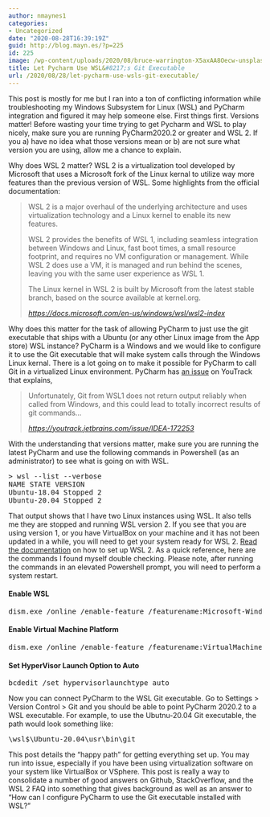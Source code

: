 ```yaml
---
author: nmaynes1
categories:
- Uncategorized
date: "2020-08-28T16:39:19Z"
guid: http://blog.mayn.es/?p=225
id: 225
image: /wp-content/uploads/2020/08/bruce-warrington-X5axAA8Oecw-unsplash-1568x1206.jpg
title: Let Pycharm Use WSL&#8217;s Git Executable
url: /2020/08/28/let-pycharm-use-wsls-git-executable/
---
```

This post is mostly for me but I ran into a ton of conflicting information while troubleshooting my Windows Subsystem for Linux (WSL) and PyCharm integration and figured it may help someone else. First things first. Versions matter! Before wasting your time trying to get Pycharm and WSL to play nicely, make sure you are running PyCharm2020.2 or greater and WSL 2. If you a) have no idea what those versions mean or b) are not sure what version you are using, allow me a chance to explain. 

Why does WSL 2 matter? WSL 2 is a virtualization tool developed by Microsoft that uses a Microsoft fork of the Linux kernal to utilize way more features than the previous version of WSL. Some highlights from the official documentation:

<blockquote class="wp-block-quote">
  <p>
    WSL 2 is a major overhaul of the underlying architecture and uses virtualization technology and a Linux kernel to enable its new features.
  </p>
  
  <p>
    WSL 2 provides the benefits of WSL 1, including seamless integration between Windows and Linux, fast boot times, a small resource footprint, and requires no VM configuration or management. While WSL 2 does use a VM, it is managed and run behind the scenes, leaving you with the same user experience as WSL 1.
  </p>
  
  <p>
    The Linux kernel in WSL 2 is built by Microsoft from the latest stable branch, based on the source available at kernel.org.
  </p>
  
  <cite>https://docs.microsoft.com/en-us/windows/wsl/wsl2-index</cite>
</blockquote>

Why does this matter for the task of allowing PyCharm to just use the git executable that ships with a Ubuntu (or any other Linux image from the App store) WSL instance? PyCharm is a Windows and we would like to configure it to use the Git executable that will make system calls through the Windows Linux kernal. There is a lot going on to make it possible for PyCharm to call Git in a virtualized Linux environment. PyCharm has [an issue](https://youtrack.jetbrains.com/issue/IDEA-172253) on YouTrack that explains, 

<blockquote class="wp-block-quote">
  <p>
    Unfortunately, Git from WSL1 does not return output reliably when called from Windows, and this could lead to totally incorrect results of git commands&#8230;
  </p>
  
  <cite>https://youtrack.jetbrains.com/issue/IDEA-172253</cite>
</blockquote>

With the understanding that versions matter, make sure you are running the latest PyCharm and use the following commands in Powershell (as an administrator) to see what is going on with WSL. 

<pre class="wp-block-preformatted">> wsl --list --verbose
NAME STATE VERSION
Ubuntu-18.04 Stopped 2
Ubuntu-20.04 Stopped 2</pre>

That output shows that I have two Linux instances using WSL. It also tells me they are stopped and running WSL version 2. If you see that you are using version 1, or you have VirtualBox on your machine and it has not been updated in a while, you will need to get your system ready for WSL 2. <a href="https://docs.microsoft.com/en-us/windows/wsl/install-win10" data-type="URL" data-id="https://docs.microsoft.com/en-us/windows/wsl/install-win10">Read the documentation</a> on how to set up WSL 2. As a quick reference, here are the commands I found myself double checking. Please note, after running the commands in an elevated Powershell prompt, you will need to perform a system restart. 

#### Enable WSL

<pre class="wp-block-preformatted">dism.exe /online /enable-feature /featurename:Microsoft-Windows-Subsystem-Linux /all /norestart</pre>

#### Enable Virtual Machine Platform

<pre class="wp-block-preformatted">dism.exe /online /enable-feature /featurename:VirtualMachinePlatform /all /norestart</pre>

#### Set HyperVisor Launch Option to Auto

<pre class="wp-block-preformatted">bcdedit /set hypervisorlaunchtype auto</pre>

Now you can connect PyCharm to the WSL Git executable. Go to Settings > Version Control > Git and you should be able to point PyCharm 2020.2 to a WSL executable. For example, to use the Ubutnu-20.04 Git executable, the path would look something like: 

<pre class="wp-block-preformatted">\wsl$\Ubuntu-20.04\usr\bin\git</pre>

This post details the &#8220;happy path&#8221; for getting everything set up. You may run into issue, especially if you have been using virtualization software on your system like VirtualBox or VSphere. This post is really a way to consolidate a number of good answers on Github, StackOverflow, and the WSL 2 FAQ into something that gives background as well as an answer to &#8220;How can I configure PyCharm to use the Git executable installed with WSL?&#8221;